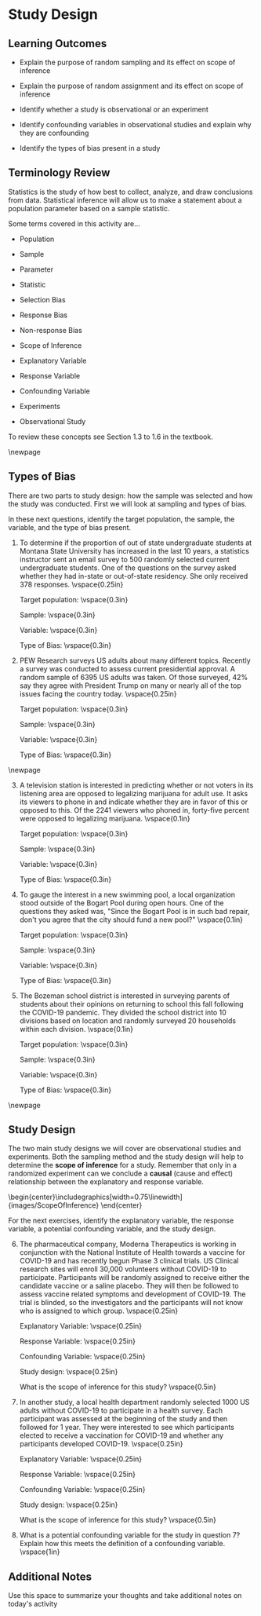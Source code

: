 # Study Design


## Learning Outcomes

* Explain the purpose of random sampling and its effect on scope of inference

* Explain the purpose of random assignment and its effect on scope of inference

* Identify whether a study is observational or an experiment

* Identify confounding variables in observational studies and explain why they are confounding

* Identify the types of bias present in a study

## Terminology Review

Statistics is the study of how best to collect, analyze, and draw conclusions from data.  Statistical inference will allow us to make a statement about a population parameter based on a sample statistic.

Some terms covered in this activity are...

* Population

* Sample

* Parameter
    
* Statistic

* Selection Bias

* Response Bias

* Non-response Bias

* Scope of Inference

* Explanatory Variable

* Response Variable

* Confounding Variable

* Experiments

* Observational Study

To review these concepts see Section 1.3 to 1.6 in the textbook.  

\newpage

## Types of Bias

There are two parts to study design: how the sample was selected and how the study was conducted.  First we will look at sampling and types of bias.

In these next questions, identify the target population, the sample, the variable, and the type of bias present.

1. To determine if the proportion of out of state undergraduate students at Montana State University has increased in the last 10 years, a statistics instructor sent an email survey to 500 randomly selected current undergraduate students.  One of the questions on the survey asked whether they had in-state or out-of-state residency.  She only received 378 responses.
\vspace{0.25in}

    Target population: 
\vspace{0.3in}

    Sample:
\vspace{0.3in}

    Variable:
\vspace{0.3in}

    Type of Bias:
\vspace{0.3in}

2.  PEW Research surveys US adults about many different topics.  Recently a survey was conducted to assess current presidential approval.  A random sample of 6395 US adults was taken.  Of those surveyed, 42% say they agree with President Trump on many or nearly all of the top issues facing the country today.
\vspace{0.25in}

    Target population: 
\vspace{0.3in}

    Sample:
\vspace{0.3in}

    Variable:
\vspace{0.3in}

    Type of Bias:
\vspace{0.3in}

\newpage

3. A television station is interested in predicting whether or not voters in its listening area are opposed to legalizing marijuana for adult use. It asks its viewers to phone in and indicate whether they are in favor of this or opposed to this. Of the 2241 viewers who phoned in, forty-five percent were opposed to legalizing marijuana.
\vspace{0.1in}

    Target population: 
\vspace{0.3in}

    Sample:
\vspace{0.3in}

    Variable:
\vspace{0.3in}

    Type of Bias:
\vspace{0.3in}

4. To gauge the interest in a new swimming pool, a local organization stood outside of the Bogart Pool during open hours.  One of the questions they asked was, "Since the Bogart Pool is in such bad repair, don't you agree that the city should fund a new pool?"
\vspace{0.1in}

    Target population: 
\vspace{0.3in}

    Sample:
\vspace{0.3in}

    Variable:
\vspace{0.3in}

    Type of Bias:
\vspace{0.3in}

5. The Bozeman school district is interested in surveying parents of students about their opinions on returning to school this fall following the COVID-19 pandemic.  They divided the school district into 10 divisions based on location and randomly surveyed 20 households within each division.
\vspace{0.1in}

    Target population: 
\vspace{0.3in}

    Sample:
\vspace{0.3in}

    Variable:
\vspace{0.3in}

    Type of Bias:
\vspace{0.3in}

\newpage

## Study Design
The two main study designs we will cover are observational studies and experiments.  Both the sampling method and the study design will help to determine the **scope of inference** for a study.  Remember that only in a randomized experiment can we conclude a **causal** (cause and effect) relationship between the explanatory and response variable.


\begin{center}\includegraphics[width=0.75\linewidth]{images/ScopeOfInference} \end{center}

For the next exercises, identify the explanatory variable, the response variable, a potential confounding variable, and the study design.

6. The pharmaceutical company, Moderna Therapeutics is working in conjunction with the National Institute of Health towards a vaccine for COVID-19 and has recently begun Phase 3 clinical trials.  US Clinical research sites will enroll 30,000 volunteers without COVID-19 to participate. Participants will be randomly assigned to receive either the candidate vaccine or a saline placebo.  They will then be followed to assess vaccine related symptoms and development of COVID-19. The trial is blinded, so the investigators and the participants will not know who is assigned to which group.
\vspace{0.25in}
    
    Explanatory Variable:
\vspace{0.25in}

    Response Variable:
\vspace{0.25in}

    Confounding Variable:
\vspace{0.25in}

    Study design:
\vspace{0.25in}

    What is the scope of inference for this study?
\vspace{0.5in}

7. In another study, a local health department randomly selected 1000 US adults without COVID-19 to participate in a health survey.  Each participant was assessed at the beginning of the study and then followed for 1 year.  They were interested to see which participants elected to receive a vaccination for COVID-19 and whether any participants developed COVID-19.
\vspace{0.25in}
    
    Explanatory Variable:
\vspace{0.25in}

    Response Variable:
\vspace{0.25in}

    Confounding Variable:
\vspace{0.25in}

    Study design:
\vspace{0.25in}

    What is the scope of inference for this study?
\vspace{0.5in}

8. What is a potential confounding variable for the study in question 7?  Explain how this meets the definition of a confounding variable.
\vspace{1in}

## Additional Notes

Use this space to summarize your thoughts and take additional notes on today's activity
